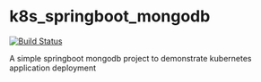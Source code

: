 # k8s_springboot_mongodb
[![Build Status](https://travis-ci.org/AbhayPore/k8s_springboot_mongodb.png?branch=master)](https://travis-ci.org/AbhayPore/k8s_springboot_mongodb)

A simple springboot mongodb project to demonstrate kubernetes application deployment
